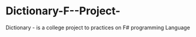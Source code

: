 # Dictionary-F--Project-
Dictionary - is a college project to practices on F# programming Language 
